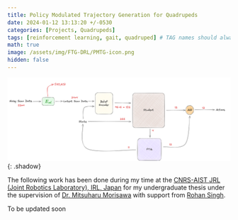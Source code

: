 ```yaml
---
title: Policy Modulated Trajectory Generation for Quadrupeds
date: 2024-01-12 13:13:20 +/-0530
categories: [Projects, Quadrupeds]
tags: [reinforcement learning, gait, quadruped] # TAG names should always be lowercase
math: true
image: /assets/img/FTG-DRL/PMTG-icon.png
hidden: false
---
```


![Image1](/assets/img/LIDAR-DRL/lidar_student.png){: .shadow}

The following work has been done during my time at the [CNRS-AIST JRL (Joint Robotics Laboratory), IRL, Japan](https://unit.aist.go.jp/jrl-22022/index_en.html) for my undergraduate thesis under the supervision of [Dr. Mitsuharu Morisawa](https://unit.aist.go.jp/jrl-22022/en/members/member-morisawa.html) with support from [Rohan Singh](https://unit.aist.go.jp/jrl-22022/en/members/member-singh.html).

<!-- <iframe width="640" height="385" src="https://youtube.com/embed/Mq8utqI5-_g" frameborder="0" allowfullscreen></iframe> -->

<!-- > **Note:** Detailed results and video clips can be found in the [Results](#results) section below. -->

To be updated soon
